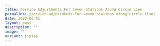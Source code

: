```yaml
---
title: Service Adjustments For Seven Stations Along Circle Line
permalink: /service-adjustments-for-seven-stations-along-circle-line/
date: 2023-06-01
layout: post
description: ""
image: ""
variant: tiptap
---
```

